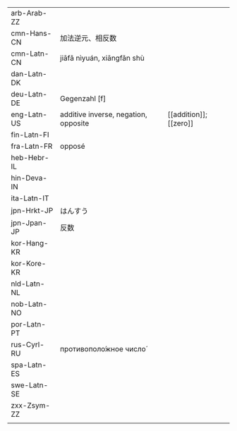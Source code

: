 | | | |
|-|-|-|
| arb-Arab-ZZ |  |  |
| cmn-Hans-CN | 加法逆元、相反数 |  |
| cmn-Latn-CN | jiāfǎ nìyuán, xiāngfǎn shù |  |
| dan-Latn-DK |  |  |
| deu-Latn-DE | Gegenzahl [f] |  |
| eng-Latn-US | additive inverse, negation, opposite | [[addition]]; [[zero]] |
| fin-Latn-FI |  |  |
| fra-Latn-FR | opposé |  |
| heb-Hebr-IL |  |  |
| hin-Deva-IN |  |  |
| ita-Latn-IT |  |  |
| jpn-Hrkt-JP | はんすう |  |
| jpn-Jpan-JP | 反数 |  |
| kor-Hang-KR |  |  |
| kor-Kore-KR |  |  |
| nld-Latn-NL |  |  |
| nob-Latn-NO |  |  |
| por-Latn-PT |  |  |
| rus-Cyrl-RU | противополо́жное число́ |  |
| spa-Latn-ES |  |  |
| swe-Latn-SE |  |  |
| zxx-Zsym-ZZ |  |  |
|  |  |  |
